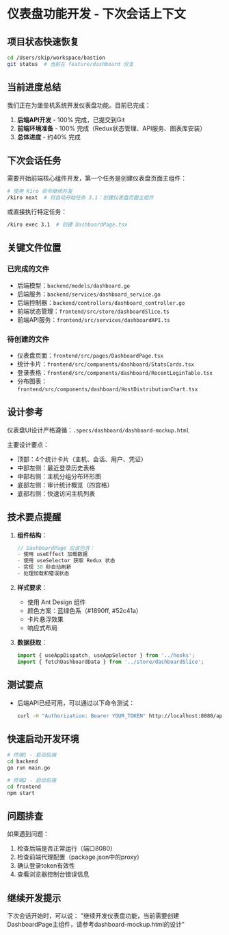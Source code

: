 # 仪表盘功能开发 - 下次会话上下文

## 项目状态快速恢复
```bash
cd /Users/skip/workspace/bastion
git status  # 当前在 feature/dashboard 分支
```

## 当前进度总结
我们正在为堡垒机系统开发仪表盘功能。目前已完成：
1. **后端API开发** - 100% 完成，已提交到Git
2. **前端环境准备** - 100% 完成（Redux状态管理、API服务、图表库安装）
3. **总体进度** - 约40% 完成

## 下次会话任务
需要开始前端核心组件开发，第一个任务是创建仪表盘页面主组件：

```bash
# 使用 Kiro 命令继续开发
/kiro next  # 将自动开始任务 3.1：创建仪表盘页面主组件
```

或直接执行特定任务：
```bash
/kiro exec 3.1  # 创建 DashboardPage.tsx
```

## 关键文件位置
### 已完成的文件
- 后端模型：`backend/models/dashboard.go`
- 后端服务：`backend/services/dashboard_service.go`
- 后端控制器：`backend/controllers/dashboard_controller.go`
- 前端状态管理：`frontend/src/store/dashboardSlice.ts`
- 前端API服务：`frontend/src/services/dashboardAPI.ts`

### 待创建的文件
- 仪表盘页面：`frontend/src/pages/DashboardPage.tsx`
- 统计卡片：`frontend/src/components/dashboard/StatsCards.tsx`
- 登录表格：`frontend/src/components/dashboard/RecentLoginTable.tsx`
- 分布图表：`frontend/src/components/dashboard/HostDistributionChart.tsx`

## 设计参考
仪表盘UI设计严格遵循：`.specs/dashboard/dashboard-mockup.html`

主要设计要点：
- 顶部：4个统计卡片（主机、会话、用户、凭证）
- 中部左侧：最近登录历史表格
- 中部右侧：主机分组分布环形图
- 底部左侧：审计统计概览（四宫格）
- 底部右侧：快速访问主机列表

## 技术要点提醒
1. **组件结构**：
   ```typescript
   // DashboardPage 应该包含：
   - 使用 useEffect 加载数据
   - 使用 useSelector 获取 Redux 状态
   - 实现 30 秒自动刷新
   - 处理加载和错误状态
   ```

2. **样式要求**：
   - 使用 Ant Design 组件
   - 颜色方案：蓝绿色系（#1890ff, #52c41a）
   - 卡片悬浮效果
   - 响应式布局

3. **数据获取**：
   ```typescript
   import { useAppDispatch, useAppSelector } from '../hooks';
   import { fetchDashboardData } from '../store/dashboardSlice';
   ```

## 测试要点
- 后端API已经可用，可以通过以下命令测试：
  ```bash
  curl -H "Authorization: Bearer YOUR_TOKEN" http://localhost:8080/api/v1/dashboard
  ```

## 快速启动开发环境
```bash
# 终端1 - 启动后端
cd backend
go run main.go

# 终端2 - 启动前端
cd frontend
npm start
```

## 问题排查
如果遇到问题：
1. 检查后端是否正常运行（端口8080）
2. 检查前端代理配置（package.json中的proxy）
3. 确认登录token有效性
4. 查看浏览器控制台错误信息

## 继续开发提示
下次会话开始时，可以说：
"继续开发仪表盘功能，当前需要创建DashboardPage主组件，请参考dashboard-mockup.html的设计"